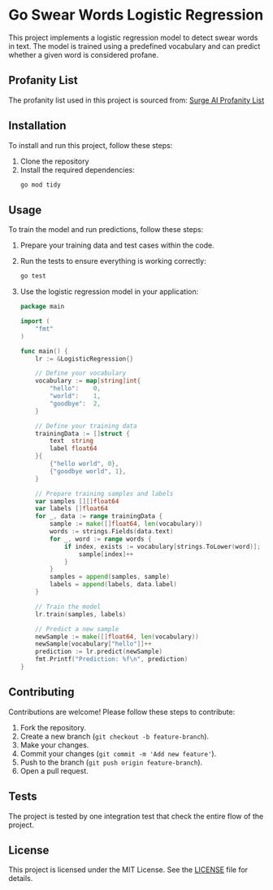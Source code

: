 # Go Swear Words Logistic Regression

This project implements a logistic regression model to detect swear words in text. The model is trained using a predefined vocabulary and can predict whether a given word is considered profane.

## Profanity List

The profanity list used in this project is sourced from:
[Surge AI Profanity List](https://github.com/surge-ai/profanity)

## Installation

To install and run this project, follow these steps:

1. Clone the repository
2. Install the required dependencies:
   ```sh
   go mod tidy
   ```

## Usage

To train the model and run predictions, follow these steps:

1. Prepare your training data and test cases within the code.

2. Run the tests to ensure everything is working correctly:

   ```sh
   go test
   ```

3. Use the logistic regression model in your application:

   ```go
   package main

   import (
       "fmt"
   )

   func main() {
       lr := &LogisticRegression{}

       // Define your vocabulary
       vocabulary := map[string]int{
           "hello":    0,
           "world":    1,
           "goodbye":  2,
       }

       // Define your training data
       trainingData := []struct {
           text  string
           label float64
       }{
           {"hello world", 0},
           {"goodbye world", 1},
       }

       // Prepare training samples and labels
       var samples [][]float64
       var labels []float64
       for _, data := range trainingData {
           sample := make([]float64, len(vocabulary))
           words := strings.Fields(data.text)
           for _, word := range words {
               if index, exists := vocabulary[strings.ToLower(word)]; exists {
                   sample[index]++
               }
           }
           samples = append(samples, sample)
           labels = append(labels, data.label)
       }

       // Train the model
       lr.train(samples, labels)

       // Predict a new sample
       newSample := make([]float64, len(vocabulary))
       newSample[vocabulary["hello"]]++
       prediction := lr.predict(newSample)
       fmt.Printf("Prediction: %f\n", prediction)
   }
   ```

## Contributing

Contributions are welcome! Please follow these steps to contribute:

1. Fork the repository.
2. Create a new branch (`git checkout -b feature-branch`).
3. Make your changes.
4. Commit your changes (`git commit -m 'Add new feature'`).
5. Push to the branch (`git push origin feature-branch`).
6. Open a pull request.

## Tests

The project is tested by one integration test that check the entire flow of the project.

## License

This project is licensed under the MIT License. See the [LICENSE](LICENSE) file for details.
